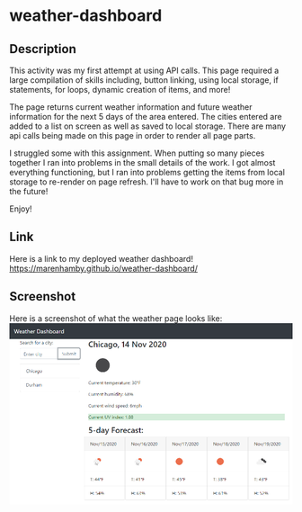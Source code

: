 # weather-dashboard

## Description

This activity was my first attempt at using API calls. This page required a large compilation of skills including, button linking, using local storage, if statements, for loops, dynamic creation of items, and more! 

The page returns current weather information and future weather information for the next 5 days of the area entered. The cities entered are added to a list on screen as well as saved to local storage. There are many api calls being made on this page in order to render all page parts.


I struggled some with this assignment. When putting so many pieces together I ran into problems in the small details of the work. I got almost everything functioning, but I ran into problems getting the items from local storage to re-render on page refresh. I'll have to work on that bug more in the future!

Enjoy!

## Link
Here is a link to my deployed weather dashboard!
https://marenhamby.github.io/weather-dashboard/

## Screenshot
Here is a screenshot of what the weather page looks like:
![weather page](./assets/weather-page.PNG)